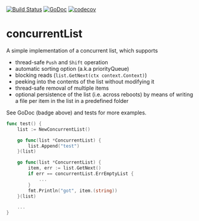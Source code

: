 [![Build Status](https://travis-ci.org/dunv/concurrentList.svg?branch=master)](https://travis-ci.org/dunv/concurrentList)
[![GoDoc](https://godoc.org/github.com/dunv/concurrentList?status.svg)](https://godoc.org/github.com/dunv/concurrentList)
[![codecov](https://codecov.io/gh/dunv/concurrentList/branch/master/graph/badge.svg)](https://codecov.io/gh/dunv/concurrentList)

# concurrentList

A simple implementation of a concurrent list, which supports

- thread-safe `Push` and `Shift` operation
- automatic sorting option (a.k.a priorityQueue)
- blocking reads (`list.GetNext(ctx context.Context)`)
- peeking into the contents of the list without modifying it
- thread-safe removal of multiple items
- optional persistence of the list (i.e. across reboots) by means of writing a file per item in the list in a predefined folder

See GoDoc (badge above) and tests for more examples.

```go
func test() {
    list := NewConcurrentList()

    go func(list *ConcurrentList) {
        list.Append("test")
    }(list)

    go func(list *ConcurrentList) {
        item, err := list.GetNext()
        if err == concurrentList.ErrEmptyList {
            ...
        }
        fmt.Println("got", item.(string))
    }(list)

    ...
}
```
